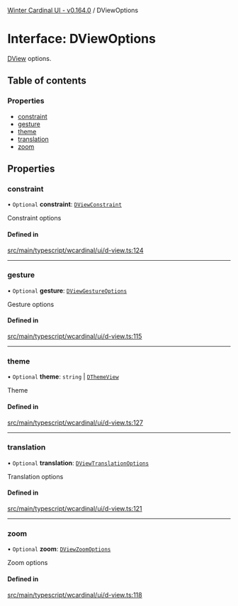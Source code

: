 [Winter Cardinal UI - v0.164.0](../index.md) / DViewOptions

# Interface: DViewOptions

[DView](DView.md) options.

## Table of contents

### Properties

- [constraint](DViewOptions.md#constraint)
- [gesture](DViewOptions.md#gesture)
- [theme](DViewOptions.md#theme)
- [translation](DViewOptions.md#translation)
- [zoom](DViewOptions.md#zoom)

## Properties

### constraint

• `Optional` **constraint**: [`DViewConstraint`](../index.md#dviewconstraint)

Constraint options

#### Defined in

[src/main/typescript/wcardinal/ui/d-view.ts:124](https://github.com/winter-cardinal/winter-cardinal-ui/blob/v0.164.0/src/main/typescript/wcardinal/ui/d-view.ts#L124)

___

### gesture

• `Optional` **gesture**: [`DViewGestureOptions`](DViewGestureOptions.md)

Gesture options

#### Defined in

[src/main/typescript/wcardinal/ui/d-view.ts:115](https://github.com/winter-cardinal/winter-cardinal-ui/blob/v0.164.0/src/main/typescript/wcardinal/ui/d-view.ts#L115)

___

### theme

• `Optional` **theme**: `string` \| [`DThemeView`](DThemeView.md)

Theme

#### Defined in

[src/main/typescript/wcardinal/ui/d-view.ts:127](https://github.com/winter-cardinal/winter-cardinal-ui/blob/v0.164.0/src/main/typescript/wcardinal/ui/d-view.ts#L127)

___

### translation

• `Optional` **translation**: [`DViewTranslationOptions`](DViewTranslationOptions.md)

Translation options

#### Defined in

[src/main/typescript/wcardinal/ui/d-view.ts:121](https://github.com/winter-cardinal/winter-cardinal-ui/blob/v0.164.0/src/main/typescript/wcardinal/ui/d-view.ts#L121)

___

### zoom

• `Optional` **zoom**: [`DViewZoomOptions`](DViewZoomOptions.md)

Zoom options

#### Defined in

[src/main/typescript/wcardinal/ui/d-view.ts:118](https://github.com/winter-cardinal/winter-cardinal-ui/blob/v0.164.0/src/main/typescript/wcardinal/ui/d-view.ts#L118)
